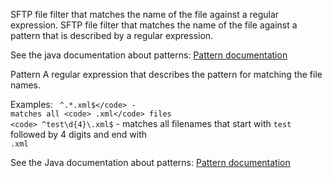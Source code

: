 
SFTP file filter that matches the name of the file against a regular expression.
SFTP file filter that matches the name of the file against a pattern that is described by a regular expression.

See the java documentation about patterns:
<a href="http://java.sun.com/javase/6/docs/api/java/util/regex/Pattern.html" target="_blank">Pattern documentation</a>


Pattern
A regular expression that describes the pattern for matching the file names.

Examples:
<code> ^.*\.xml$</code> - matches all <code> .xml</code> files
<code> ^test\d{4}\.xml$</code> - matches all filenames that start with <code>test</code> followed by 4 digits and end with <code> .xml</code>
 
See the Java documentation about patterns:
<a href="http://java.sun.com/javase/6/docs/api/java/util/regex/Pattern.html" target="_blank">Pattern documentation</a>

